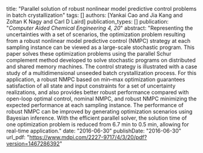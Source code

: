 title: "Parallel solution of robust nonlinear model predictive control problems in batch crystallization"
tags: []
authors: [Yankai Cao and Jia Kang and Zoltan K Nagy and Carl D Laird]
publication_types: []
publication: "*Computer Aided Chemical Engineering 4, 20*"
abstract: "Representing the uncertainties with a set of scenarios, the optimization problem resulting from a robust nonlinear model predictive control (NMPC) strategy at each sampling instance can be viewed as a large-scale stochastic program. This paper solves these optimization problems using the parallel Schur complement method developed to solve stochastic programs on distributed and shared memory machines. The control strategy is illustrated with a case study of a multidimensional unseeded batch crystallization process. For this application, a robust NMPC based on min–max optimization guarantees satisfaction of all state and input constraints for a set of uncertainty realizations, and also provides better robust performance compared with open-loop optimal control, nominal NMPC, and robust NMPC minimizing the expected performance at each sampling instance. The performance of robust NMPC can be improved by generating optimization scenarios using Bayesian inference. With the efficient parallel solver, the solution time of one optimization problem is reduced from 6.7 min to 0.5 min, allowing for real-time application."
date: "2016-06-30"
publishDate: "2016-06-30"
url_pdf: "https://www.mdpi.com/2227-9717/4/3/20/pdf?version=1467286392"
